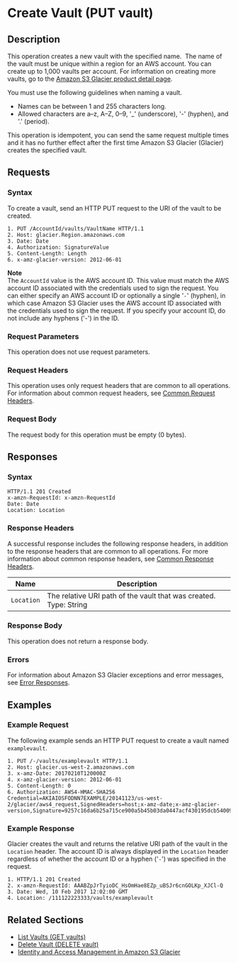 # Create Vault \(PUT vault\)<a name="api-vault-put"></a>

## Description<a name="api-vault-put-description"></a>

This operation creates a new vault with the specified name\.  The name of the vault must be unique within a region for an AWS account\. You can create up to 1,000 vaults per account\. For information on creating more vaults, go to the [Amazon S3 Glacier product detail page](http://aws.amazon.com/glacier)\.

You must use the following guidelines when naming a vault\. 
+  Names can be between 1 and 255 characters long\. 
+ Allowed characters are a–z, A–Z, 0–9, '\_' \(underscore\), '\-' \(hyphen\), and '\.' \(period\)\.

This operation is idempotent, you can send the same request multiple times and it has no further effect after the first time Amazon S3 Glacier \(Glacier\) creates the specified vault\.

## Requests<a name="api-vault-put-requests"></a>

### Syntax<a name="api-vault-put-requests-syntax"></a>

To create a vault, send an HTTP PUT request to the URI of the vault to be created\.

```
1. PUT /AccountId/vaults/VaultName HTTP/1.1
2. Host: glacier.Region.amazonaws.com
3. Date: Date
4. Authorization: SignatureValue
5. Content-Length: Length
6. x-amz-glacier-version: 2012-06-01
```

**Note**  
The `AccountId` value is the AWS account ID\. This value must match the AWS account ID associated with the credentials used to sign the request\. You can either specify an AWS account ID or optionally a single '`-`' \(hyphen\), in which case Amazon S3 Glacier uses the AWS account ID associated with the credentials used to sign the request\. If you specify your account ID, do not include any hyphens \('\-'\) in the ID\.

### Request Parameters<a name="api-vault-put-requests-parameters"></a>

This operation does not use request parameters\.

### Request Headers<a name="api-vault-put-requests-headers"></a>

This operation uses only request headers that are common to all operations\. For information about common request headers, see [Common Request Headers](api-common-request-headers.md)\.

### Request Body<a name="api-vault-put-requests-elements"></a>

The request body for this operation must be empty \(0 bytes\)\.

## Responses<a name="api-vault-put-responses"></a>

### Syntax<a name="api-vault-putresponse-syntax"></a>

```
HTTP/1.1 201 Created
x-amzn-RequestId: x-amzn-RequestId
Date: Date
Location: Location
```

### Response Headers<a name="api-vault-put-responses-headers"></a>

A successful response includes the following response headers, in addition to the response headers that are common to all operations\. For more information about common response headers, see [Common Response Headers](api-common-response-headers.md)\.


|  Name  |  Description | 
| --- | --- | 
| `Location`  | The relative URI path of the vault that was created\. Type: String | 

### Response Body<a name="api-vault-put-responses-elements"></a>

This operation does not return a response body\.

### Errors<a name="api-vault-put-responses-errors"></a>

For information about Amazon S3 Glacier exceptions and error messages, see [Error Responses](api-error-responses.md)\.

## Examples<a name="api-vault-put-examples"></a>

### Example Request<a name="api-vault-put-example-request"></a>

The following example sends an HTTP PUT request to create a vault named `examplevault`\. 

```
1. PUT /-/vaults/examplevault HTTP/1.1
2. Host: glacier.us-west-2.amazonaws.com
3. x-amz-Date: 20170210T120000Z
4. x-amz-glacier-version: 2012-06-01
5. Content-Length: 0
6. Authorization: AWS4-HMAC-SHA256 Credential=AKIAIOSFODNN7EXAMPLE/20141123/us-west-2/glacier/aws4_request,SignedHeaders=host;x-amz-date;x-amz-glacier-version,Signature=9257c16da6b25a715ce900a5b45b03da0447acf430195dcb540091b12966f2a2
```

### Example Response<a name="api-vault-put-example-response"></a>

Glacier creates the vault and returns the relative URI path of the vault in the `Location` header\. The account ID is always displayed in the `Location` header regardless of whether the account ID or a hyphen \('`-`'\) was specified in the request\.

```
1. HTTP/1.1 201 Created
2. x-amzn-RequestId: AAABZpJrTyioDC_HsOmHae8EZp_uBSJr6cnGOLKp_XJCl-Q
3. Date: Wed, 10 Feb 2017 12:02:00 GMT
4. Location: /111122223333/vaults/examplevault
```

## Related Sections<a name="related-sections-vault-put"></a>
+ [List Vaults \(GET vaults\)](api-vaults-get.md)
+ [Delete Vault \(DELETE vault\)](api-vault-delete.md)
+ [Identity and Access Management in Amazon S3 Glacier](auth-and-access-control.md)
